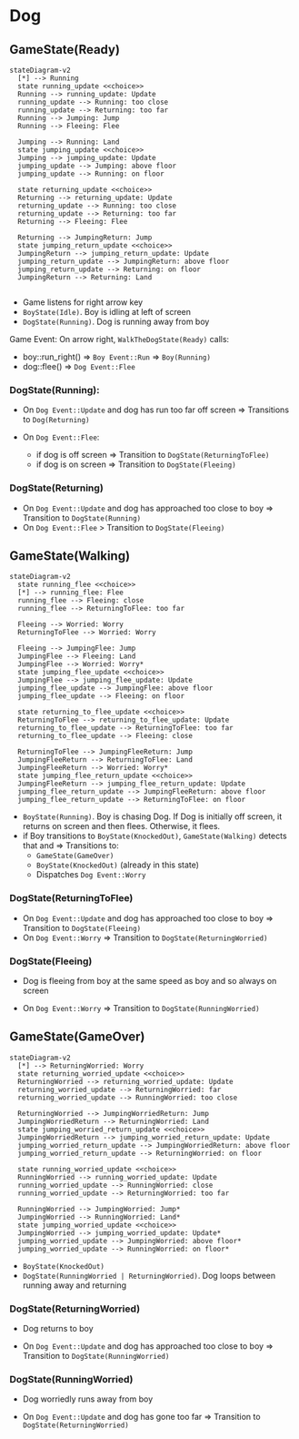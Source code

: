 # Dog

## GameState(Ready)

```mermaid
stateDiagram-v2
  [*] --> Running
  state running_update <<choice>>
  Running --> running_update: Update
  running_update --> Running: too close
  running_update --> Returning: too far
  Running --> Jumping: Jump
  Running --> Fleeing: Flee

  Jumping --> Running: Land
  state jumping_update <<choice>>
  Jumping --> jumping_update: Update
  jumping_update --> Jumping: above floor
  jumping_update --> Running: on floor

  state returning_update <<choice>>
  Returning --> returning_update: Update
  returning_update --> Running: too close
  returning_update --> Returning: too far
  Returning --> Fleeing: Flee

  Returning --> JumpingReturn: Jump
  state jumping_return_update <<choice>>
  JumpingReturn --> jumping_return_update: Update
  jumping_return_update --> JumpingReturn: above floor
  jumping_return_update --> Returning: on floor
  JumpingReturn --> Returning: Land


```

- Game listens for right arrow key
- `BoyState(Idle)`. Boy is idling at left of screen
- `DogState(Running)`. Dog is running away from boy

Game Event: On arrow right, `WalkTheDogState(Ready)` calls:

- boy::run_right() => `Boy Event::Run` => `Boy(Running)`
- dog::flee() => `Dog Event::Flee`

### DogState(Running):

- On `Dog Event::Update` and dog has run too far off screen => Transitions to `Dog(Returning)`
- On `Dog Event::Flee`:

  - if dog is off screen => Transition to `DogState(ReturningToFlee)`
  - if dog is on screen => Transition to `DogState(Fleeing)`

### DogState(Returning)

- On `Dog Event::Update` and dog has approached too close to boy => Transition to `DogState(Running)`
- On `Dog Event::Flee` > Transition to `DogState(Fleeing)`

## GameState(Walking)

```mermaid
stateDiagram-v2
  state running_flee <<choice>>
  [*] --> running_flee: Flee
  running_flee --> Fleeing: close
  running_flee --> ReturningToFlee: too far

  Fleeing --> Worried: Worry
  ReturningToFlee --> Worried: Worry

  Fleeing --> JumpingFlee: Jump
  JumpingFlee --> Fleeing: Land
  JumpingFlee --> Worried: Worry*
  state jumping_flee_update <<choice>>
  JumpingFlee --> jumping_flee_update: Update
  jumping_flee_update --> JumpingFlee: above floor
  jumping_flee_update --> Fleeing: on floor

  state returning_to_flee_update <<choice>>
  ReturningToFlee --> returning_to_flee_update: Update
  returning_to_flee_update --> ReturningToFlee: too far
  returning_to_flee_update --> Fleeing: close

  ReturningToFlee --> JumpingFleeReturn: Jump
  JumpingFleeReturn --> ReturningToFlee: Land
  JumpingFleeReturn --> Worried: Worry*
  state jumping_flee_return_update <<choice>>
  JumpingFleeReturn --> jumping_flee_return_update: Update
  jumping_flee_return_update --> JumpingFleeReturn: above floor
  jumping_flee_return_update --> ReturningToFlee: on floor
```

- `BoyState(Running)`. Boy is chasing Dog. If Dog is initially off screen, it returns on screen and then flees. Otherwise, it flees.
- if Boy transitions to `BoyState(KnockedOut)`, `GameState(Walking)` detects that and => Transitions to:
  - `GameState(GameOver)`
  - `BoyState(KnockedOut)` (already in this state)
  - Dispatches `Dog Event::Worry`

### DogState(ReturningToFlee)

- On `Dog Event::Update` and dog has approached too close to boy => Transition to `DogState(Fleeing)`
- On `Dog Event::Worry` => Transition to `DogState(ReturningWorried)`

### DogState(Fleeing)

- Dog is fleeing from boy at the same speed as boy and so always on screen

- On `Dog Event::Worry` => Transition to `DogState(RunningWorried)`

## GameState(GameOver)

```mermaid
stateDiagram-v2
  [*] --> ReturningWorried: Worry
  state returning_worried_update <<choice>>
  ReturningWorried --> returning_worried_update: Update
  returning_worried_update --> ReturningWorried: far
  returning_worried_update --> RunningWorried: too close

  ReturningWorried --> JumpingWorriedReturn: Jump
  JumpingWorriedReturn --> ReturningWorried: Land
  state jumping_worried_return_update <<choice>>
  JumpingWorriedReturn --> jumping_worried_return_update: Update
  jumping_worried_return_update --> JumpingWorriedReturn: above floor
  jumping_worried_return_update --> ReturningWorried: on floor

  state running_worried_update <<choice>>
  RunningWorried --> running_worried_update: Update
  running_worried_update --> RunningWorried: close
  running_worried_update --> ReturningWorried: too far

  RunningWorried --> JumpingWorried: Jump*
  JumpingWorried --> RunningWorried: Land*
  state jumping_worried_update <<choice>>
  JumpingWorried --> jumping_worried_update: Update*
  jumping_worried_update --> JumpingWorried: above floor*
  jumping_worried_update --> RunningWorried: on floor*
```

- `BoyState(KnockedOut)`
- `DogState(RunningWorried | ReturningWorried)`. Dog loops between running away and returning

### DogState(ReturningWorried)

- Dog returns to boy

- On `Dog Event::Update` and dog has approached too close to boy => Transition to `DogState(RunningWorried)`

### DogState(RunningWorried)

- Dog worriedly runs away from boy

- On `Dog Event::Update` and dog has gone too far => Transition to `DogState(ReturningWorried)`
